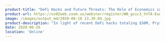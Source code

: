 ```yaml
---
product-title: "DeFi Hacks and Future Threats: The Role of Economics in Secure Protocol Design"
product-url: https://us02web.zoom.us/webinar/register/WN_gxic3_YnTA-EuAsQGPW1aw
image: /images/output_md/2020-06-18 13.39.04.jpg
product-description: "In light of recent DeFi hacks totaling $50M, Prysm Group Economic Associate Johnny Antos explores whether DeFi has compromised security in order to achieve rapid expansion."  
date: 2020-06-26
location: 'Online'
---
```

